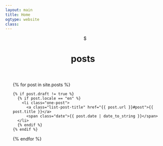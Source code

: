 ```yaml
---
layout: main
title: Home
ogtype: website
class:
---
```


<header class="cabecalho">
  <span class="cifrao">$ </span>
  <h1 class="page-title">
    <span class="posts-title withoutDisplay">posts</span><span class="blinked-s withoutDisplay">&nbsp;&nbsp;</span>
  </h1>
</header>

<ul class="posts">
  {% for post in site.posts %}

  	{% if post.draft != true %}
      {% if post.locale == "en" %}
    	<li class="one-post">
          <a class="list-post-title" href="{{ post.url }}#post">{{ post.title }}</a>
          <span class="date">{{ post.date | date_to_string }}</span>
      </li>
      {% endif %}
    {% endif %}

  {% endfor %}
</ul>

